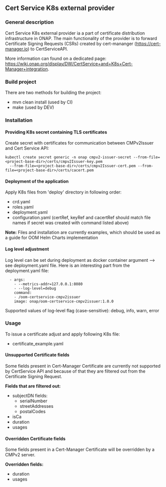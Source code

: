 ## Cert Service K8s external provider

### General description

Cert Service K8s external provider ia a part of certificate distribution infrastructure in ONAP.
The main functionality of the provider is to forward Certificate Signing Requests (CSRs) created by cert-mananger (https://cert-manager.io) to CertServiceAPI.

More information can found on a dedicated page:  https://wiki.onap.org/display/DW/CertService+and+K8s+Cert-Manager+integration.

### Build project

There are two methods for building the project:
    
 - mvn clean install (used by CI)
 - make (used by DEV)

### Installation

#### Providing K8s secret containing TLS certificates

Create secret with certificates for communication between CMPv2Issuer and Cert Service API:
```
kubectl create secret generic -n onap cmpv2-issuer-secret --from-file=<project-base-dir>/certs/cmpv2Issuer-key.pem
  --from-file=<project-base-dir>/certs/cmpv2Issuer-cert.pem --from-file=<project-base-dir>/certs/cacert.pem
```

#### Deployment of the application

Apply K8s files from 'deploy' directory in following order:
 
 - crd.yaml
 - roles.yaml
 - deployment.yaml
 - configuration.yaml (certRef, keyRef and cacertRef should match file names if secret was created with command listed 
 above)

**Note:** Files and installation are currently examples, which should be used as a guide for OOM Helm Charts implementation  

#### Log level adjustment

Log level can be set during deployment as docker container argument --> see deployment.yaml file.
Here is an interesting part from the deployment.yaml file:

      - args:
        - --metrics-addr=127.0.0.1:8080
        - --log-level=debug
        command:
        - /oom-certservice-cmpv2issuer
        image: onap/oom-certservice-cmpv2issuer:1.0.0

Supported values of log-level flag (case-sensitive): debug, info, warn, error 

### Usage

To issue a certificate adjust and apply following K8s file:
 
 - certificate_example.yaml
 
#### Unsupported Certificate fields

Some fields present in Cert-Manager Certificate are currently not supported by CertService API and because of that they are
filtered out from the Certificate Signing Request.

**Fields that are filtered out:**
 - subjectDN fields:
   - serialNumber
   - streetAddresses
   - postalCodes
 - isCa
 - duration
 - usages
 
 #### Overridden Certificate fields
 
Some fields present in a Cert-Manager Certificate will be overridden by a CMPv2 server.

**Overridden fields:**
 - duration
 - usages
 
 
